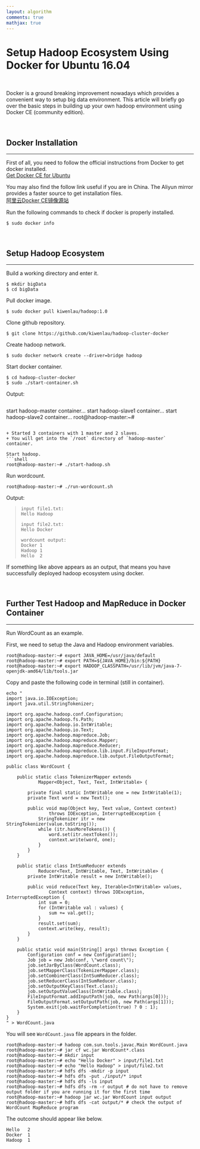 ```yaml
---
layout: algorithm
comments: true
mathjax: true
---
```


# Setup Hadoop Ecosystem Using Docker for Ubuntu 16.04

<br>

Docker is a ground breaking improvement nowadays which provides a convenient way to setup big data environment. This article will briefly go over the basic steps in building up your own hadoop environment using Docker CE (community edition).

<br>

## Docker Installation
---
First of all, you need to follow the official instructions from Docker to get docker installed.<br>
[Get Docker CE for Ubuntu](https://docs.docker.com/engine/installation/linux/docker-ce/ubuntu/#install-docker-ce "https://docs.docker.com/engine/installation/linux/docker-ce/ubuntu/#install-docker-ce")

You may also find the follow link useful if you are in China. The Aliyun mirror provides a faster source to get installation files.<br>
[阿里云Docker CE镜像源站](https://yq.aliyun.com/articles/110806?spm=5176.100239.blogcont29941.16.RM1yMV "https://yq.aliyun.com/articles/110806?spm=5176.100239.blogcont29941.16.RM1yMV")

Run the following commands to check if docker is properly installed.
```shell
$ sudo docker info
```

<br>

## Setup Hadoop Ecosystem
---
Build a working directory and enter it.
```shell
$ mkdir bigData
$ cd bigData
```
Pull docker image.
```shell
$ sudo docker pull kiwenlau/hadoop:1.0
```
Clone github repository.
```shell
$ git clone https://github.com/kiwenlau/hadoop-cluster-docker
```
Create hadoop network.
```shell
$ sudo docker network create --driver=bridge hadoop
```
Start docker container.
```shell
$ cd hadoop-cluster-docker
$ sudo ./start-container.sh
```
Output:
>```
start hadoop-master container...
start hadoop-slave1 container...
start hadoop-slave2 container...
root@hadoop-master:~#
```

+ Started 3 containers with 1 master and 2 slaves.
+ You will get into the `/root` directory of `hadoop-master` container.

Start hadoop.
```shell
root@hadoop-master:~# ./start-hadoop.sh
```
Run wordcount.
```shell
root@hadoop-master:~# ./run-wordcount.sh
```
Output:
>```
>input file1.txt:
>Hello Hadoop
>
>input file2.txt:
>Hello Docker
>
>wordcount output:
>Docker	1
>Hadoop	1
>Hello	2
>```

If something like above appears as an output, that means you have successfully deployed hadoop ecosystem using docker.

<br>

## Further Test Hadoop and MapReduce in Docker Container
---
Run WordCount as an example.

First, we need to setup the Java and Hadoop environment variables.
```shell
root@hadoop-master:~# export JAVA_HOME=/usr/java/default
root@hadoop-master:~# export PATH=${JAVA_HOME}/bin:${PATH}
root@hadoop-master:~# export HADOOP_CLASSPATH=/usr/lib/jvm/java-7-openjdk-amd64/lib/tools.jar
```

Copy and paste the following code in terminal (still in container).
```shell
echo "
import java.io.IOException;
import java.util.StringTokenizer;

import org.apache.hadoop.conf.Configuration;
import org.apache.hadoop.fs.Path;
import org.apache.hadoop.io.IntWritable;
import org.apache.hadoop.io.Text;
import org.apache.hadoop.mapreduce.Job;
import org.apache.hadoop.mapreduce.Mapper;
import org.apache.hadoop.mapreduce.Reducer;
import org.apache.hadoop.mapreduce.lib.input.FileInputFormat;
import org.apache.hadoop.mapreduce.lib.output.FileOutputFormat;

public class WordCount {

    public static class TokenizerMapper extends
            Mapper<Object, Text, Text, IntWritable> {

        private final static IntWritable one = new IntWritable(1);
        private Text word = new Text();

        public void map(Object key, Text value, Context context)
                throws IOException, InterruptedException {
            StringTokenizer itr = new StringTokenizer(value.toString());
            while (itr.hasMoreTokens()) {
                word.set(itr.nextToken());
                context.write(word, one);
            }
        }
    }

    public static class IntSumReducer extends
            Reducer<Text, IntWritable, Text, IntWritable> {
        private IntWritable result = new IntWritable();

        public void reduce(Text key, Iterable<IntWritable> values,
                Context context) throws IOException, InterruptedException {
            int sum = 0;
            for (IntWritable val : values) {
                sum += val.get();
            }
            result.set(sum);
            context.write(key, result);
        }
    }

    public static void main(String[] args) throws Exception {
        Configuration conf = new Configuration();
        Job job = new Job(conf, \"word count\");
        job.setJarByClass(WordCount.class);
        job.setMapperClass(TokenizerMapper.class);
        job.setCombinerClass(IntSumReducer.class);
        job.setReducerClass(IntSumReducer.class);
        job.setOutputKeyClass(Text.class);
        job.setOutputValueClass(IntWritable.class);
        FileInputFormat.addInputPath(job, new Path(args[0]));
        FileOutputFormat.setOutputPath(job, new Path(args[1]));
        System.exit(job.waitForCompletion(true) ? 0 : 1);
    }
}
" > WordCount.java
```
You will see `WordCount.java` file appears in the folder.
```shell
root@hadoop-master:~# hadoop com.sun.tools.javac.Main WordCount.java
root@hadoop-master:~# jar cf wc.jar WordCount*.class
root@hadoop-master:~# mkdir input
root@hadoop-master:~# echo "Hello Docker" > input/file1.txt
root@hadoop-master:~# echo "Hello Hadoop" > input/file2.txt
root@hadoop-master:~# hdfs dfs -mkdir -p input
root@hadoop-master:~# hdfs dfs -put ./input/* input
root@hadoop-master:~# hdfs dfs -ls input
root@hadoop-master:~# hdfs dfs -rm -r output # do not have to remove output folder if you are running it for the first time
root@hadoop-master:~# hadoop jar wc.jar WordCount input output
root@hadoop-master:~# hdfs dfs -cat output/* # check the output of WordCount MapReduce program
```
The outcome should appear like below.
```
Hello   2
Docker	1
Hadoop	1
```


<br><br>
